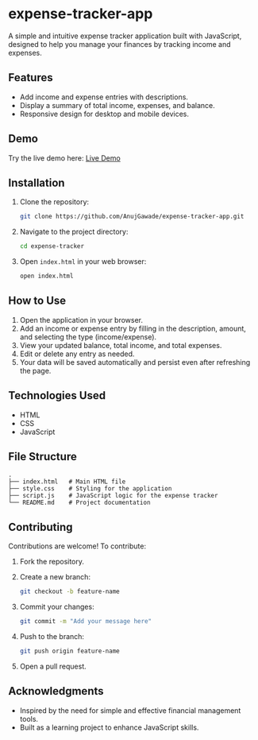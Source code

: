 # expense-tracker-app
A simple and intuitive expense tracker application built with JavaScript, designed to help you manage your finances by tracking income and expenses.


## Features

- Add income and expense entries with descriptions.
- Display a summary of total income, expenses, and balance.
- Responsive design for desktop and mobile devices.

## Demo

Try the live demo here: [Live Demo](#)

## Installation

1. Clone the repository:

   ```bash
   git clone https://github.com/AnujGawade/expense-tracker-app.git
   ```

2. Navigate to the project directory:

   ```bash
   cd expense-tracker
   ```

3. Open `index.html` in your web browser:

   ```bash
   open index.html
   ```

## How to Use

1. Open the application in your browser.
2. Add an income or expense entry by filling in the description, amount, and selecting the type (income/expense).
3. View your updated balance, total income, and total expenses.
4. Edit or delete any entry as needed.
5. Your data will be saved automatically and persist even after refreshing the page.

## Technologies Used

- HTML
- CSS
- JavaScript

## File Structure

```
.
├── index.html   # Main HTML file
├── style.css    # Styling for the application
├── script.js    # JavaScript logic for the expense tracker
└── README.md    # Project documentation
```

## Contributing

Contributions are welcome! To contribute:

1. Fork the repository.
2. Create a new branch:

   ```bash
   git checkout -b feature-name
   ```

3. Commit your changes:

   ```bash
   git commit -m "Add your message here"
   ```

4. Push to the branch:

   ```bash
   git push origin feature-name
   ```

5. Open a pull request.

## Acknowledgments

- Inspired by the need for simple and effective financial management tools.
- Built as a learning project to enhance JavaScript skills.
